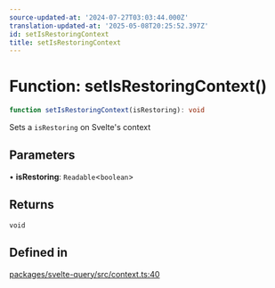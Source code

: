 ```yaml
---
source-updated-at: '2024-07-27T03:03:44.000Z'
translation-updated-at: '2025-05-08T20:25:52.397Z'
id: setIsRestoringContext
title: setIsRestoringContext
---
```


# Function: setIsRestoringContext()

```ts
function setIsRestoringContext(isRestoring): void
```

Sets a `isRestoring` on Svelte's context

## Parameters

• **isRestoring**: `Readable`\<`boolean`\>

## Returns

`void`

## Defined in

[packages/svelte-query/src/context.ts:40](https://github.com/TanStack/query/blob/dac5da5416b82b0be38a8fb34dde1fc6670f0a59/packages/svelte-query/src/context.ts#L40)
